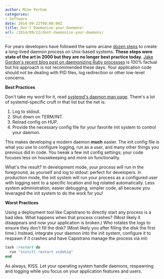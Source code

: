 ```yaml
---
author: Mike Perham
categories:
- Software
date: 2014-09-22T00:00:00Z
title: Don't Daemonize your Daemons!
url: /2014/09/22/dont-daemonize-your-daemons/
---
```


For years developers have followed the same arcane [dozen steps][1] to create a long-lived daemon process on Unix-based systems. **These steps were state of the art in 2000 but they are no longer best practice today.** [Jake Gordon's recent blog post on daemonizing Ruby processes][2] is 100% factual but his approach is not recommended these days. Your application code should not be dealing with PID files, log redirection or other low-level concerns.  
<!--more-->

**Best Practices**

Don't take my word for it, read [systemd's daemon man page][3]. There's a lot of systemd-specific cruft in that list but the net is:

1.  Log to stdout.
2.  Shut down on TERM/INT.
3.  Reload config on HUP.
4.  Provide the necessary config file for your favorite init system to control your daemon.

This makes developing a modern daemon **much** easier. The init config file is what you use to configure logging, run as a user, and many other things you previous did in code. You tweak a few init config settings; your code focuses less on housekeeping and more on functionality.

What's the result? In development mode, your process will run in the foreground, as yourself and log to stdout: perfect for developers. In production mode, the init system will run your process as a configured user with logging sent to a specific location and log rotated automatically. Less system administration, easier debugging, simpler code, all because you leveraged the init system to do the work for you!

**Worst Practices**

Using a deployment tool like Capistrano to directly start any process is a bad idea. What happens when that process crashes? (Most likely it disappears and now your application is broken.) Who rotates the logs to ensure they don't fill the disk? (Most likely you after filling the disk the first time.) Instead, integrate your daemon into the init system, configure it to respawn if it crashes and have Capistrano manage the process via init:

```ruby
task :restart do
  run "initctl restart sidekiq"
end
```

As always, KISS. Let your operating system handle daemons, respawning and logging while you focus on your application features and users.

 [1]: http://0pointer.de/public/systemd-man/daemon.html#SysV%20Daemons
 [2]: http://codeincomplete.com/posts/2014/9/15/ruby_daemons/
 [3]: http://0pointer.de/public/systemd-man/daemon.html#New-Style%20Daemons

